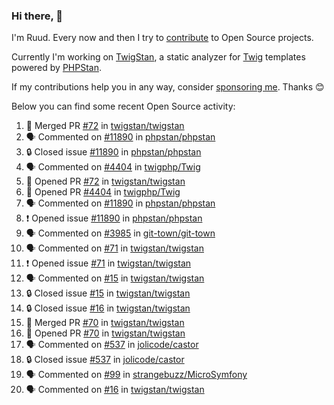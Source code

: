 ### Hi there, 👋

I'm Ruud. Every now and then I try to [contribute](https://github.com/pulls?q=+is%3Apr+author%3Aruudk+archived%3Afalse+is%3Apublic+) to Open Source projects.

Currently I'm working on [TwigStan](https://github.com/twigstan), a static analyzer for [Twig](https://twig.symfony.com/) templates powered by [PHPStan](https://phpstan.org/).

If my contributions help you in any way, consider [sponsoring me](https://github.com/sponsors/ruudk). Thanks 😊

Below you can find some recent Open Source activity:

<!--START_SECTION:activity-->
1. 🎉 Merged PR [#72](https://github.com/twigstan/twigstan/pull/72) in [twigstan/twigstan](https://github.com/twigstan/twigstan)
2. 🗣 Commented on [#11890](https://github.com/phpstan/phpstan/issues/11890#issuecomment-2429008151) in [phpstan/phpstan](https://github.com/phpstan/phpstan)
3. 🔒 Closed issue [#11890](https://github.com/phpstan/phpstan/issues/11890) in [phpstan/phpstan](https://github.com/phpstan/phpstan)
4. 🗣 Commented on [#4404](https://github.com/twigphp/Twig/pull/4404#issuecomment-2429006712) in [twigphp/Twig](https://github.com/twigphp/Twig)
5. 💪 Opened PR [#72](https://github.com/twigstan/twigstan/pull/72) in [twigstan/twigstan](https://github.com/twigstan/twigstan)
6. 💪 Opened PR [#4404](https://github.com/twigphp/Twig/pull/4404) in [twigphp/Twig](https://github.com/twigphp/Twig)
7. 🗣 Commented on [#11890](https://github.com/phpstan/phpstan/issues/11890#issuecomment-2428370769) in [phpstan/phpstan](https://github.com/phpstan/phpstan)
8. ❗ Opened issue [#11890](https://github.com/phpstan/phpstan/issues/11890) in [phpstan/phpstan](https://github.com/phpstan/phpstan)
9. 🗣 Commented on [#3985](https://github.com/git-town/git-town/issues/3985#issuecomment-2428334865) in [git-town/git-town](https://github.com/git-town/git-town)
10. 🗣 Commented on [#71](https://github.com/twigstan/twigstan/issues/71#issuecomment-2426268575) in [twigstan/twigstan](https://github.com/twigstan/twigstan)
11. ❗ Opened issue [#71](https://github.com/twigstan/twigstan/issues/71) in [twigstan/twigstan](https://github.com/twigstan/twigstan)
12. 🗣 Commented on [#15](https://github.com/twigstan/twigstan/issues/15#issuecomment-2426254867) in [twigstan/twigstan](https://github.com/twigstan/twigstan)
13. 🔒 Closed issue [#15](https://github.com/twigstan/twigstan/issues/15) in [twigstan/twigstan](https://github.com/twigstan/twigstan)
14. 🔒 Closed issue [#16](https://github.com/twigstan/twigstan/issues/16) in [twigstan/twigstan](https://github.com/twigstan/twigstan)
15. 🎉 Merged PR [#70](https://github.com/twigstan/twigstan/pull/70) in [twigstan/twigstan](https://github.com/twigstan/twigstan)
16. 💪 Opened PR [#70](https://github.com/twigstan/twigstan/pull/70) in [twigstan/twigstan](https://github.com/twigstan/twigstan)
17. 🗣 Commented on [#537](https://github.com/jolicode/castor/issues/537#issuecomment-2426240394) in [jolicode/castor](https://github.com/jolicode/castor)
18. 🔒 Closed issue [#537](https://github.com/jolicode/castor/issues/537) in [jolicode/castor](https://github.com/jolicode/castor)
19. 🗣 Commented on [#99](https://github.com/strangebuzz/MicroSymfony/pull/99#issuecomment-2426220910) in [strangebuzz/MicroSymfony](https://github.com/strangebuzz/MicroSymfony)
20. 🗣 Commented on [#16](https://github.com/twigstan/twigstan/issues/16#issuecomment-2426212124) in [twigstan/twigstan](https://github.com/twigstan/twigstan)
<!--END_SECTION:activity-->
